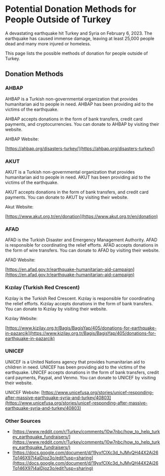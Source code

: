 # Potential Donation Methods for People Outside of Turkey

A devastating earthquake hit Turkey and Syria on February 6, 2023. The earthquake has caused immense damage, leaving at least 25,000 people dead and many more injured or homeless.

This page lists the possible methods of donation for people outside of Turkey.

## Donation Methods

### AHBAP

AHBAP is a Turkish non-governmental organization that provides humanitarian aid to people in need. AHBAP has been providing aid to the victims of the earthquake.

AHBAP accepts donations in the form of bank transfers, credit card payments, and cryptocurrencies. You can donate to AHBAP by visiting their website.

AHBAP Website:

[https://ahbap.org/disasters-turkey/](https://ahbap.org/disasters-turkey/)

### AKUT

AKUT is a Turkish non-governmental organization that provides humanitarian aid to people in need. AKUT has been providing aid to the victims of the earthquake.

AKUT accepts donations in the form of bank transfers, and credit card payments. You can donate to AKUT by visiting their website.

Akut Website:

[https://www.akut.org.tr/en/donation](https://www.akut.org.tr/en/donation)

### AFAD

AFAD is the Turkish Disaster and Emergency Management Authority. AFAD is responsible for coordinating the relief efforts. AFAD accepts donations in the form of wire transfers. You can donate to AFAD by visiting their website.

AFAD Website:

[https://en.afad.gov.tr/earthquake-humanitarian-aid-campaign](https://en.afad.gov.tr/earthquake-humanitarian-aid-campaign)

### Kızılay (Turkish Red Crescent)

Kızılay is the Turkish Red Crescent. Kızılay is responsible for coordinating the relief efforts. Kızılay accepts donations in the form of bank transfers. You can donate to Kızılay by visiting their website.

Kızılay Website:

[https://www.kizilay.org.tr/Bagis/BagisYap/405/donations-for-earthquake-in-pazarcik](https://www.kizilay.org.tr/Bagis/BagisYap/405/donations-for-earthquake-in-pazarcik)

### UNICEF

UNICEF is a United Nations agency that provides humanitarian aid to children in need. UNICEF has been providing aid to the victims of the earthquake. UNICEF accepts donations in the form of bank transfers, credit card payments, Paypal, and Venmo. You can donate to UNICEF by visiting their website.

UNICEF Website: [https://www.unicefusa.org/stories/unicef-responding-after-massive-earthquake-syria-and-turkey/40803](https://www.unicefusa.org/stories/unicef-responding-after-massive-earthquake-syria-and-turkey/40803)

### Other Sources

* [https://www.reddit.com/r/Turkey/comments/10w7nbc/how_to_help_turkey_earthquake_fundraisers/](https://www.reddit.com/r/Turkey/comments/10w7nbc/how_to_help_turkey_earthquake_fundraisers/)
* [https://docs.google.com/document/d/19yxfClXc3d_hJMvQH44X2Aj26Tq146X97I4alDjoz3o/edit?usp=sharing](https://docs.google.com/document/d/19yxfClXc3d_hJMvQH44X2Aj26Tq146X97I4alDjoz3o/edit?usp=sharing)

